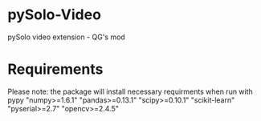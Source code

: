 pySolo-Video
============

pySolo video extension - QG's mod

Requirements
============
Please note: the package will install necessary requirments when run with pypy
"numpy>=1.6.1"
"pandas>=0.13.1"
"scipy>=0.10.1"
"scikit-learn"
"pyserial>=2.7"
"opencv>=2.4.5"
